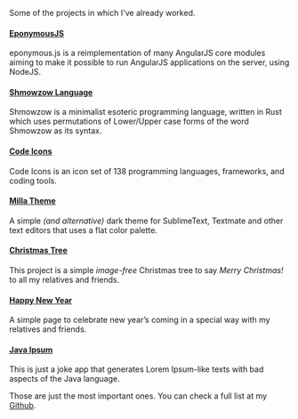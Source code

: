 Some of the projects in which I've already worked.

#### [EponymousJS](https://github.com/eponymousjs/eponymous)

eponymous.js is a reimplementation of many AngularJS core modules aiming to make it possible to run AngularJS applications on the server, using NodeJS.

#### [Shmowzow Language](https://github.com/shmowzow/shmowzow-lang)

Shmowzow is a minimalist esoteric programming language, written in Rust which uses permutations of Lower/Upper case forms of the word Shmowzow as its syntax.

#### [Code Icons](https://github.com/mabrasil/codeicons)

Code Icons is an icon set of 138 programming languages, frameworks, and coding tools.

#### [Milla Theme](https://github.com/mabrasil/milla-theme)

A simple *(and alternative)* dark theme for SublimeText, Textmate and other text editors that uses a flat color palette.

#### [Christmas Tree](https://github.com/mabrasil/christmas-tree)

This project is a simple *image-free* Christmas tree to say *Merry Christmas!* to all my relatives and friends.

#### [Happy New Year](https://github.com/mabrasil/happynewyear)

A simple page to celebrate new year’s coming in a special way with my relatives and friends.

#### [Java Ipsum](https://github.com/mabrasil/java-ipsum)

This is just a joke app that generates Lorem Ipsum-like texts with bad aspects of the Java language.

Those are just the most important ones. You can check a full list at my [Github](https://github.com/mabrasil).